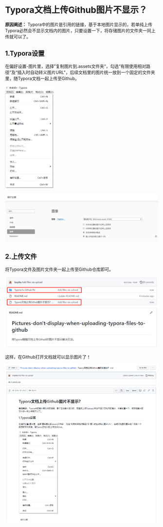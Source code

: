 # Typora文档上传Github图片不显示？

**原因阐述：** Typora中的图片是引用的链接，基于本地图片显示的，若单纯上传Typora必然会不显示文档内的图片，只要设置一下，将存储图片的文件夹一同上传就可以了。

## 1.Typora设置

在偏好设置-图片里，选择”复制图片到.assets文件夹“，勾选“有限使用相对路径”及“插入时自动转义图片URL"，后续文档里的图片统一放到一个固定的文件夹里，随Typora文档一起上传至Github。

<img src="Typora%20to%20Github%20Pic/1.png" style="zoom:50%;" />

![](Typora%20to%20Github%20Pic/2.png)



## 2.上传文件

将Typora文件及图片文件夹一起上传至Github仓库即可。

![](Typora%20to%20Github%20Pic/3.png)

这样，在Github打开文档就可以显示图片了！

![](Typora%20to%20Github%20Pic/4.png)



